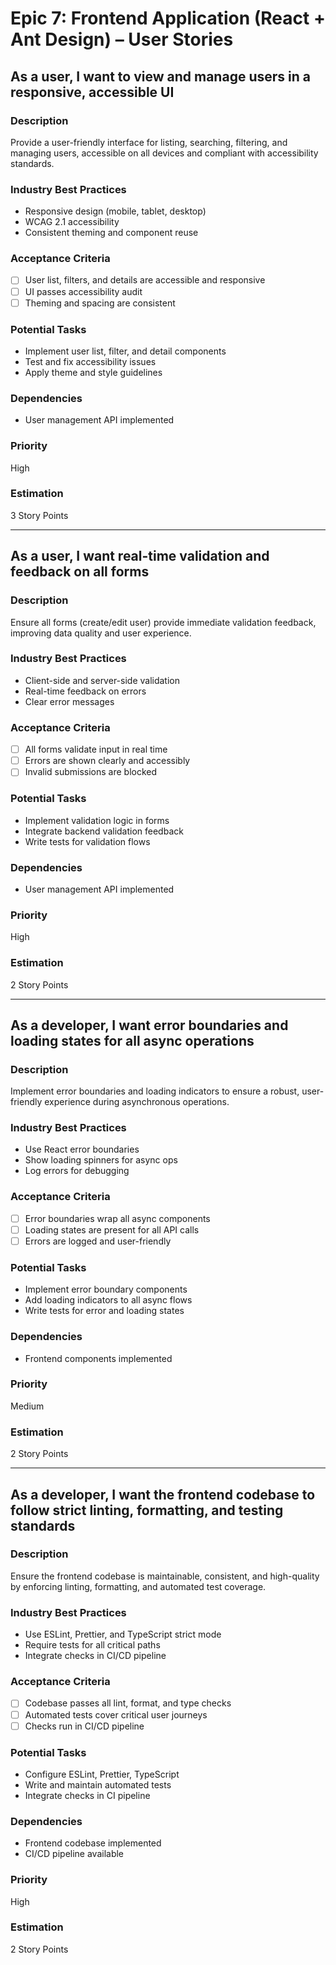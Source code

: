 # Epic 7: Frontend Application (React + Ant Design) – User Stories

## As a user, I want to view and manage users in a responsive, accessible UI

### Description
Provide a user-friendly interface for listing, searching, filtering, and managing users, accessible on all devices and compliant with accessibility standards.

### Industry Best Practices
- Responsive design (mobile, tablet, desktop)
- WCAG 2.1 accessibility
- Consistent theming and component reuse

### Acceptance Criteria
- [ ] User list, filters, and details are accessible and responsive
- [ ] UI passes accessibility audit
- [ ] Theming and spacing are consistent

### Potential Tasks
- Implement user list, filter, and detail components
- Test and fix accessibility issues
- Apply theme and style guidelines

### Dependencies
- User management API implemented

### Priority
High

### Estimation
3 Story Points

---

## As a user, I want real-time validation and feedback on all forms

### Description
Ensure all forms (create/edit user) provide immediate validation feedback, improving data quality and user experience.

### Industry Best Practices
- Client-side and server-side validation
- Real-time feedback on errors
- Clear error messages

### Acceptance Criteria
- [ ] All forms validate input in real time
- [ ] Errors are shown clearly and accessibly
- [ ] Invalid submissions are blocked

### Potential Tasks
- Implement validation logic in forms
- Integrate backend validation feedback
- Write tests for validation flows

### Dependencies
- User management API implemented

### Priority
High

### Estimation
2 Story Points

---

## As a developer, I want error boundaries and loading states for all async operations

### Description
Implement error boundaries and loading indicators to ensure a robust, user-friendly experience during asynchronous operations.

### Industry Best Practices
- Use React error boundaries
- Show loading spinners for async ops
- Log errors for debugging

### Acceptance Criteria
- [ ] Error boundaries wrap all async components
- [ ] Loading states are present for all API calls
- [ ] Errors are logged and user-friendly

### Potential Tasks
- Implement error boundary components
- Add loading indicators to all async flows
- Write tests for error and loading states

### Dependencies
- Frontend components implemented

### Priority
Medium

### Estimation
2 Story Points

---

## As a developer, I want the frontend codebase to follow strict linting, formatting, and testing standards

### Description
Ensure the frontend codebase is maintainable, consistent, and high-quality by enforcing linting, formatting, and automated test coverage.

### Industry Best Practices
- Use ESLint, Prettier, and TypeScript strict mode
- Require tests for all critical paths
- Integrate checks in CI/CD pipeline

### Acceptance Criteria
- [ ] Codebase passes all lint, format, and type checks
- [ ] Automated tests cover critical user journeys
- [ ] Checks run in CI/CD pipeline

### Potential Tasks
- Configure ESLint, Prettier, TypeScript
- Write and maintain automated tests
- Integrate checks in CI pipeline

### Dependencies
- Frontend codebase implemented
- CI/CD pipeline available

### Priority
High

### Estimation
2 Story Points
